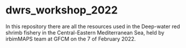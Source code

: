 # dwrs_workshop_2022
In this repository there are all the resources used in the Deep-water red shrimb fishery in the Central-Eastern Mediterranean Sea, held by irbimMAPS team at GFCM on the 7 of February 2022.
